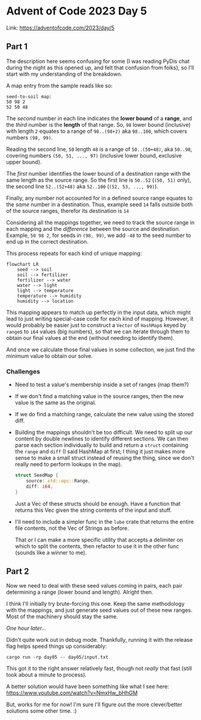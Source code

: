 # Advent of Code 2023 Day 5

Link: <https://adventofcode.com/2023/day/5>

## Part 1

The description here seems confusing for some (I was reading PyDis chat during the night as this opened up, and felt that confusion from folks), so I'll start with my understanding of the breakdown.

A map entry from the sample reads like so:

```
seed-to-soil map:
50 98 2
52 50 48
```

The *second* number in each line indicates the **lower bound** of a **range**, and the *third* number is the **length** of that range. So, `98` lower bound (inclusive) with length `2` equates to a range of `98..(98+2)` aka `98..100`, which covers numbers `(98, 99)`.

Reading the second line, `50` length `48` is a range of `50..(50+48)`, aka `50..98`, covering numbers `(50, 51, ..., 97)` (inclusive lower bound, exclusive upper bound).

The *first* number identifies the lower bound of a destination range with the same length as the source range. So the first line is `50..52` (`(50, 51)` only), the second line `52..(52+48)` aka `52..100` (`(52, 53, ..., 99)`).

Finally, any number not accounted for in a defined source range equates to the *same* number in a destination. Thus, example seed `14` falls outside both of the source ranges, therefor its destination is `14`

Considering all the mappings together, we need to track the source range in each mapping and the *difference* between the source and destination. Example, `50 98 2`, for seeds in `(98, 99)`, we add `-48` to the seed number to end up in the correct destination.

This process repeats for each kind of unique mapping:

```mermaid
flowchart LR
    seed --> soil
    soil --> fertilizer
    fertilizer --> water
    water --> light
    light --> temperature
    temperature --> humidity
    humidity --> location
```

This mapping appears to match up perfectly in the input data, which might lead to just writing special-case code for each kind of mapping. However, it would probably be easier just to construct a `Vector` of `HashMap`s keyed by `range`s to `i64` values (big numbers), so that we can iterate through them to obtain our final values at the end (without needing to identify them).

And once we calculate those final values in some collection, we just find the minimum value to obtain our solve.

### Challenges

-   Need to test a value's membership inside a set of ranges (map them?)
-   If we don't find a matching value in the source ranges, then the new value is the same as the original.
-   If we do find a matching range, calculate the new value using the stored diff.
-   Building the mappings shouldn't be too difficult. We need to split up our content by double newlines to identify different sections. We can then parse each section individually to build and return a `struct` containing the `range` and `diff` (I said HashMap at first; I thing it just makes more sense to make a small struct instead of reusing the thing, since we don't really need to perform lookups in the map).

    ```rs
    struct SeedMap {
        source: std::ops::Range,
        diff: i64,
    }
    ```

    Just a Vec of these structs should be enough. Have a function that returns this Vec given the string contents of the input and stuff.

-   I'll need to include a simpler func in the `lube` crate that returns the entire file contents, not the Vec of Strings as before.

    That or I can make a more specific utility that accepts a delimiter on which to split the contents, then refactor to use it in the other func (sounds like a winner to me).

## Part 2

Now we need to deal with these seed values coming in pairs, each pair determining a range (lower bound and length). Alright then.

I think I'll initially try brute-forcing this one. Keep the same methodology with the mappings, and just generate seed values out of these new ranges. Most of the machinery should stay the same.

*One hour later...*

Didn't quite work out in debug mode. Thankfully, running it with the release flag helps speed things up considerably:

```shell
cargo run -rp day05 -- day05/input.txt
```

This got it to the right answer relatively fast, though not *really* that fast (still took about a minute to process).

A better solution would have been something like what I see here: <https://www.youtube.com/watch?v=NmxHw_bHhGM>

But, works for me for now! I'm sure I'll figure out the more clever/better solutions some other time. :)
